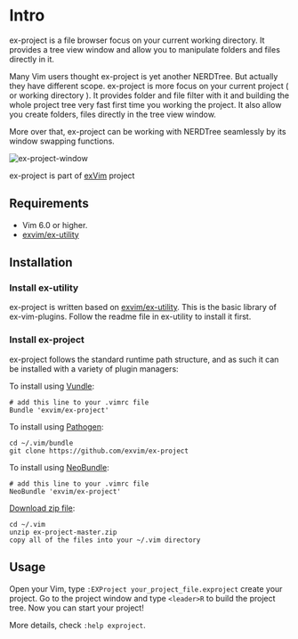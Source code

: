 # Intro

ex-project is a file browser focus on your current working directory. It provides a tree view
window and allow you to manipulate folders and files directly in it. 

Many Vim users thought ex-project is yet another NERDTree. But actually they have different scope. 
ex-project is more focus on your current project ( or working directory ). It provides folder
and file filter with it and building the whole project tree very fast first time you working the
project. It also allow you create folders, files directly in the tree view window. 

More over that, ex-project can be working with NERDTree seamlessly by its window swapping functions.

![ex-project-window](http://exvim.github.io/images/ext/ex-project-window.png)

ex-project is part of [exVim](https://github.com/exvim/main) project

## Requirements

- Vim 6.0 or higher.
- [exvim/ex-utility](https://github.com/exvim/ex-utility) 

## Installation

### Install ex-utility

ex-project is written based on [exvim/ex-utility](https://github.com/exvim/ex-utility). This 
is the basic library of ex-vim-plugins. Follow the readme file in ex-utility to install it first.

### Install ex-project

ex-project follows the standard runtime path structure, and as such it can 
be installed with a variety of plugin managers:
    
To install using [Vundle](https://github.com/gmarik/vundle):

    # add this line to your .vimrc file
    Bundle 'exvim/ex-project'

To install using [Pathogen](https://github.com/tpope/vim-pathogen):

    cd ~/.vim/bundle
    git clone https://github.com/exvim/ex-project

To install using [NeoBundle](https://github.com/Shougo/neobundle.vim):

    # add this line to your .vimrc file
    NeoBundle 'exvim/ex-project'

[Download zip file](https://github.com/exvim/ex-project/archive/master.zip):

    cd ~/.vim
    unzip ex-project-master.zip
    copy all of the files into your ~/.vim directory

## Usage

Open your Vim, type `:EXProject your_project_file.exproject` create your project.
Go to the project window and type `<leader>R` to build the project tree. Now you 
can start your project!

More details, check `:help exproject`.

